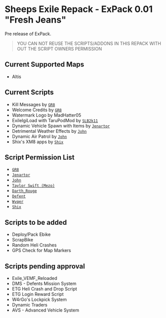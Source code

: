 Sheeps Exile Repack - ExPack 0.01 "Fresh Jeans"
=============

Pre release of ExPack. 

> YOU CAN NOT REUSE THE SCRIPTS/ADDONS IN THIS REPACK WITH OUT THE SCRIPT OWNERS PERMISSION

Current Supported Maps
--------------------------
* Altis


Current Scripts
--------------------------
* Kill Messages by [`GR8`](http://www.exilemod.com/profile/64-gr8/)
* Welcome Credits by [`GR8`](http://www.exilemod.com/profile/64-gr8/)
* Watermark Logo by MadHatter05
* ExileIgiLoad with TaruPodMod by [`SLB2k11`](http://www.exilemod.com/profile/409-slb2k11/)
* Dynamic Vehicle Spawn with Items by [`Jenartor`](http://www.exilemod.com/profile/53934-jenartor/)
* Detrimental Weather Effects by [`John`](http://www.exilemod.com/profile/38-john/)
* Dynamic Air Patrol by [`John`](http://www.exilemod.com/profile/38-john/)
* Shix's XM8 apps by [`Shix`](http://www.exilemod.com/profile/4566-shix/)

Script Permission List
--------------------------

* [`GR8`](http://www.exilemod.com/profile/64-gr8/)
* [`Jenartor`](http://www.exilemod.com/profile/53934-jenartor/)
* [`John`](http://www.exilemod.com/profile/38-john/)
* [`Taylor Swift (Mezo)`](http://www.exilemod.com/profile/472-taylor-swift-mezo/)
* [`Darth_Rouge`](http://www.exilemod.com/profile/3705-darth_rogue/)
* [`Defent`](http://www.exilemod.com/profile/259-defent/)
* [`Wyqer`](http://www.exilemod.com/profile/52393-wyqer/)
* [`Shix`](http://www.exilemod.com/profile/4566-shix/)


Scripts to be added 
--------------------------
* Deploy/Pack Ebike
* ScrapBike
* Random Heli Crashes
* GPS Check for Map Markers


Scripts pending approval
--------------------------
* Exile_VEMF_Reloaded
* DMS - Defents Mission System
* ETG Heli Crash and Drop Script
* ETG Login Reward Script
* W4rGo's Lockpick System
* Dynamic Traders
* AVS - Advanced Vehicle System
